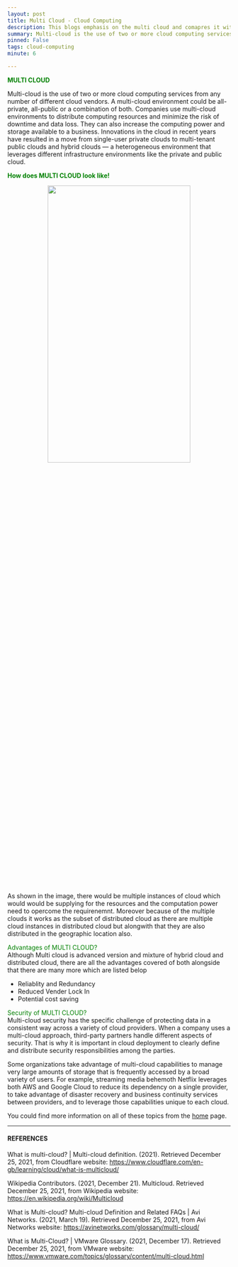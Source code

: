 ```yaml
---
layout: post
title: Multi Cloud - Cloud Computing
description: This blogs emphasis on the multi cloud and comapres it with all other iterations
summary: Multi-cloud is the use of two or more cloud computing services from any number of different cloud vendors. A multi-cloud environment could be all-private, all-public or a combination of both. Companies use multi-cloud environments to distribute computing resources and minimize the risk of downtime and data loss. They can also increase the computing power and storage available to a business. Innovations in the cloud in recent years have resulted in a move from single-user private clouds to multi-tenant public clouds and hybrid clouds — a heterogeneous environment that leverages different infrastructure environments like the private and public cloud.
pinned: False
tags: cloud-computing
minute: 6

---
```


<b><span style="color:green">MULTI CLOUD</span></b><br>

Multi-cloud is the use of two or more cloud computing services from any number of different cloud vendors. A multi-cloud environment could be all-private, all-public or a combination of both. Companies use multi-cloud environments to distribute computing resources and minimize the risk of downtime and data loss. They can also increase the computing power and storage available to a business. Innovations in the cloud in recent years have resulted in a move from single-user private clouds to multi-tenant public clouds and hybrid clouds — a heterogeneous environment that leverages different infrastructure environments like the private and public cloud.

<b><span style="color:green">How does MULTI CLOUD look like!</span></b><br>

<center><img src="https://i.imgur.com/sNscupF.png" style="height:40%; width:80%;"></center><br>

As shown in the image, there would be multiple instances of cloud which would would be supplying for the resources and the computation power need to opercome the requirenemnt. Moreover because of the multiple clouds it works as the subset of distributed cloud as there are multiple cloud instances in distributed cloud but alongwith that they are also distributed in the geographic location also.

<span style="color:green">Advantages of MULTI CLOUD?</span><br>
Although Multi cloud is advanced version and mixture of hybrid cloud and distributed cloud, there are all the advantages covered of both alongside that there are many more which are listed belop

 - Reliablity and Redundancy
 - Reduced Vender Lock In
 - Potential cost saving


<span style="color:green">Security of MULTI CLOUD?</span><br>
Multi-cloud security has the specific challenge of protecting data in a consistent way across a variety of cloud providers. When a company uses a multi-cloud approach, third-party partners handle different aspects of security. That is why it is important in cloud deployment to clearly define and distribute security responsibilities among the parties.


Some organizations take advantage of multi-cloud capabilities to manage very large amounts of storage that is frequently accessed by a broad variety of users. For example, streaming media behemoth Netflix leverages both AWS and Google Cloud to reduce its dependency on a single provider, to take advantage of disaster recovery and business continuity services between providers, and to leverage those capabilities unique to each cloud. 


You could find more information on all of these topics from the <a href="https://dhruvdoshi.github.io/blog">home</a> page.


---

#### REFERENCES

What is multi-cloud? | Multi-cloud definition. (2021). Retrieved December 25, 2021, from Cloudflare website: https://www.cloudflare.com/en-gb/learning/cloud/what-is-multicloud/

‌Wikipedia Contributors. (2021, December 21). Multicloud. Retrieved December 25, 2021, from Wikipedia website: https://en.wikipedia.org/wiki/Multicloud

‌What is Multi-cloud? Multi-cloud Definition and Related FAQs | Avi Networks. (2021, March 19). Retrieved December 25, 2021, from Avi Networks website: https://avinetworks.com/glossary/multi-cloud/

‌What is Multi-Cloud? | VMware Glossary. (2021, December 17). Retrieved December 25, 2021, from VMware website: https://www.vmware.com/topics/glossary/content/multi-cloud.html

‌